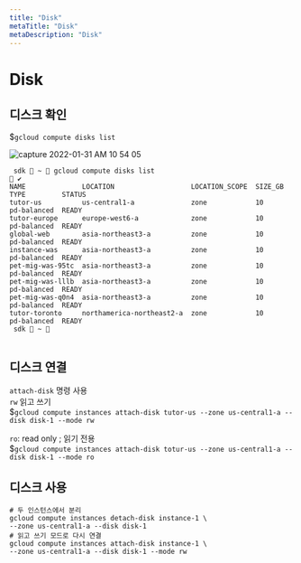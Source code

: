 ```yaml
---
title: "Disk"
metaTitle: "Disk"
metaDescription: "Disk"
---
```


# Disk

## 디스크 확인
$`gcloud compute disks list` 

![capture 2022-01-31 AM 10 54 05](https://user-images.githubusercontent.com/16316626/151728768-f9e6e2d0-321f-44dc-982e-092ffe1cbfcb.png)

```
 sdk  ~  gcloud compute disks list                                                                              ✔
NAME              LOCATION                   LOCATION_SCOPE  SIZE_GB  TYPE         STATUS
tutor-us          us-central1-a              zone            10       pd-balanced  READY
tutor-europe      europe-west6-a             zone            10       pd-balanced  READY
global-web        asia-northeast3-a          zone            10       pd-balanced  READY
instance-was      asia-northeast3-a          zone            10       pd-balanced  READY
pet-mig-was-95tc  asia-northeast3-a          zone            10       pd-balanced  READY
pet-mig-was-lllb  asia-northeast3-a          zone            10       pd-balanced  READY
pet-mig-was-q0n4  asia-northeast3-a          zone            10       pd-balanced  READY
tutor-toronto     northamerica-northeast2-a  zone            10       pd-balanced  READY
 sdk  ~ 
 
```

## 디스크 연결 
`attach-disk` 명령 사용   
`rw` 읽고 쓰기  
$`gcloud compute instances attach-disk tutor-us --zone us-central1-a --disk disk-1 --mode rw`  

`ro`: read only ; 읽기 전용  
$`gcloud compute instances attach-disk totur-us --zone us-central1-a --disk disk-1 --mode ro`  

## 디스크 사용  
```
# 두 인스턴스에서 분리 
gcloud compute instances detach-disk instance-1 \
--zone us-central1-a --disk disk-1
# 읽고 쓰기 모드로 다시 연결
gcloud compute instances attach-disk instance-1 \
--zone us-central1-a --disk disk-1 --mode rw 

```



